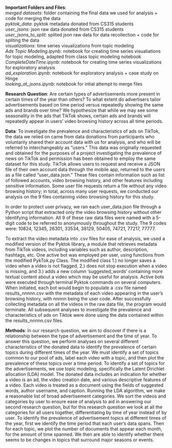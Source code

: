 **Important Folders and Files**:
<br>_merged datasets_: folder containing the final data we used for analysis + code for merging the data
<br>_pyktok_data_: pyktok metadata donated from CS315 students
<br>_user_jsons_: json raw data donated from CS315 students
<br>_user_jsons_to_split_: splited json raw data for data recollection + code for spliting the data
<br>_visualizations_: time series visualizations from topic modeling
<br>_Ads Topic Modeling.ipynb_: notebook for creating time series visualiations for topic modeling, adapted from class topic modeling notebook
<br>_CompleteDateTime.ipynb_: notebook for creating time series visualizations for exploratory analysis
<br>_ad_exploration.ipynb_: notebook for exploratory analysis + case study on Hinge
<br>_looking_at_jsons.ipynb_: notebook for intial attempt to merge files



**Research Question**: 
Are certain types of advertisements more present in certain times of the year than others? To what extent do advertisers tailor advertisements based on time period versus repeatedly showing the same ads and brands over time? We hypothesize that while we may see some seasonality in the ads that TikTok shows, certain ads and brands will repeatedly appear in users’ video browsing history across all time periods.

**Data**: 
To investigate the prevalence and characteristics of ads on TikTok, the data we relied on came from data donations from participants who voluntarily shared their account data with us for analysis, and who will be referred to interchangeably as “users.” This data was originally requested and obtained for the purposes of a project investigating the prevalence of news on TikTok and permission has been obtained to employ the same dataset for this study. TikTok allows users to request and receive a JSON file of their own account data through the mobile app, returned to the users as a file called “user_data.json.” These files contain information such as list of followed accounts, video browsing history, and other features including sensitive information. Some user file requests return a file without any video browsing history; in total, across many user requests, we conducted our analysis on the 9 files containing video browsing history for this study.

In order to protect user privacy, we ran each user_data.json file through a Python script that extracted only the video browsing history without other identifying information. All 9 of these raw data files were named with a 5-digit code to be referred to anonymously throughout the study. The 9 codes were: 10824, 12345, 26301, 33534, 38129, 50405, 74721, 77217, 77777. 

To extract the video metadata into .csv files for ease of analysis, we used a modified version of the Pyktok library, a module that retrieves metadata from TikTok videos, including variables such as author, description, hashtags, etc. One active bot was employed per user, using functions from the modified PykTok.py Class. The modified class 1.) no longer saves a video when a video is not flagged, 2.) does not stop execution when a video is missing, and 3.) adds a new column ‘suggested_words’ containing more textual content about a video which may be useful for analysis. Active bots were executed through terminal Pyktok commands on several computers. When initiated, each bot would begin to populate a .csv file named results_nnnnn.csv with the metadata of each video appearing in the user’s browsing history, with nnnnn being the user code. After successfully collecting metadata on all the videos in the raw data file, the program would terminate. All subsequent analyses to investigate the prevalence and characteristics of ads on Tiktok were done using the data contained within the results_nnnnn.csv files. 

**Methods**:
In our research question, we aim to discover if there is a relationship between the type of advertisement and the time of year. To answer this question, we perform analyses on several different characteristics of the donated data to identify the prevalence of certain topics during different times of the year. We must identify a set of topics common to our pool of ads, label each video with a topic, and then plot the prevalence of these topics over a time period. To identify a set of topics for the advertisements, we use topic modeling, specifically the Latent Dirichlet allocation (LDA) model. The donated data includes an indication for whether a video is an ad, the video creation date, and various descriptive features of a video. Each video is treated as a document using the fields of suggested words, author username, and caption. Running the LDA algorithm, we make a reasonable list of broad advertisement categories. We sort the videos and categories by user to ensure ease of analysis to aid in answering our second research question, but for this research question we look at all the categories for all users together, differentiating by time of year instead of by user. To identify the prevalence of advertisement topics at different times of the year, first we identify the time period that each user’s data spans. Then for each topic, we plot the number of documents that appear each month, for the amount of time spanned. We then are able to identify whether there seems to be changes in topics that surround major seasons or events.

